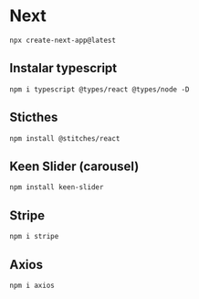 # Next

`npx create-next-app@latest`

## Instalar typescript

`npm i typescript @types/react @types/node -D`

## Sticthes

`npm install @stitches/react`

## Keen Slider (carousel)

`npm install keen-slider`

## Stripe

`npm i stripe`

## Axios

`npm i axios`